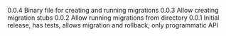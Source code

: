0.0.4 Binary file for creating and running migrations
0.0.3 Allow creating migration stubs
0.0.2 Allow running migrations from directory
0.0.1 Initial release, has tests, allows migration and rollback, only programmatic API